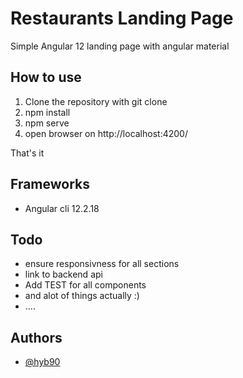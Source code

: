 
# Restaurants Landing Page

Simple Angular 12 landing page with angular material


## How to use
1. Clone the repository with git clone
2. npm install
3. npm serve
4. open browser on http://localhost:4200/

That's it

## Frameworks
* Angular cli 12.2.18


## Todo
* ensure responsivness for all sections
* link to backend api
* Add TEST for all components
* and alot of things actually :)
* ....

## Authors

- [@hyb90](https://github.com/hyb90)